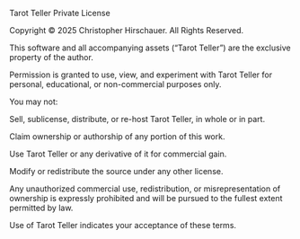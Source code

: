 Tarot Teller Private License

Copyright © 2025 Christopher Hirschauer. All Rights Reserved.

This software and all accompanying assets (“Tarot Teller”) are the exclusive property of the author.

Permission is granted to use, view, and experiment with Tarot Teller for personal, educational, or non-commercial purposes only.

You may not:

Sell, sublicense, distribute, or re-host Tarot Teller, in whole or in part.

Claim ownership or authorship of any portion of this work.

Use Tarot Teller or any derivative of it for commercial gain.

Modify or redistribute the source under any other license.

Any unauthorized commercial use, redistribution, or misrepresentation of ownership is expressly prohibited and will be pursued to the fullest extent permitted by law.

Use of Tarot Teller indicates your acceptance of these terms.
